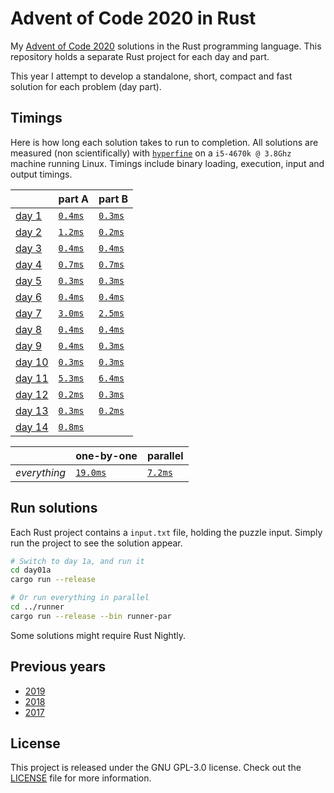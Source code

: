 # Advent of Code 2020 in Rust
My [Advent of Code 2020][aoc-2020] solutions in the Rust programming language.
This repository holds a separate Rust project for each day and part.

This year I attempt to develop a standalone, short, compact and fast solution
for each problem (day part).

## Timings
Here is how long each solution takes to run to completion.
All solutions are measured (non scientifically) with [`hyperfine`][hyperfine] on
a `i5-4670k @ 3.8Ghz` machine running Linux.
Timings include binary loading, execution, input and output timings.

|                                                | part A                          | part B                           |
|:-----------------------------------------------|:--------------------------------|:---------------------------------|
| [day 1](https://adventofcode.com/2020/day/1)   | [`0.4ms`](./day01a/src/main.rs) | [`0.3ms`](./day01b/src/main.rs)  |
| [day 2](https://adventofcode.com/2020/day/2)   | [`1.2ms`](./day02a/src/main.rs) | [`0.2ms`](./day02b/src/main.rs)  |
| [day 3](https://adventofcode.com/2020/day/3)   | [`0.4ms`](./day03a/src/main.rs) | [`0.4ms`](./day03b/src/main.rs)  |
| [day 4](https://adventofcode.com/2020/day/4)   | [`0.7ms`](./day04a/src/main.rs) | [`0.7ms`](./day04b/src/main.rs)  |
| [day 5](https://adventofcode.com/2020/day/5)   | [`0.3ms`](./day05a/src/main.rs) | [`0.3ms`](./day05b/src/main.rs)  |
| [day 6](https://adventofcode.com/2020/day/6)   | [`0.4ms`](./day06a/src/main.rs) | [`0.4ms`](./day06b/src/main.rs)  |
| [day 7](https://adventofcode.com/2020/day/7)   | [`3.0ms`](./day07a/src/main.rs) | [`2.5ms`](./day07b/src/main.rs)  |
| [day 8](https://adventofcode.com/2020/day/8)   | [`0.4ms`](./day08a/src/main.rs) | [`0.4ms`](./day08b/src/main.rs)  |
| [day 9](https://adventofcode.com/2020/day/9)   | [`0.4ms`](./day09a/src/main.rs) | [`0.3ms`](./day09b/src/main.rs)  |
| [day 10](https://adventofcode.com/2020/day/10) | [`0.3ms`](./day10a/src/main.rs) | [`0.3ms`](./day10b/src/main.rs)  |
| [day 11](https://adventofcode.com/2020/day/11) | [`5.3ms`](./day11a/src/main.rs) | [`6.4ms`](./day11b/src/main.rs)  |
| [day 12](https://adventofcode.com/2020/day/12) | [`0.2ms`](./day12a/src/main.rs) | [`0.3ms`](./day12b/src/main.rs)  |
| [day 13](https://adventofcode.com/2020/day/13) | [`0.3ms`](./day13a/src/main.rs) | [`0.2ms`](./day13b/src/main.rs)  |
| [day 14](https://adventofcode.com/2020/day/14) | [`0.8ms`](./day14a/src/main.rs) |                                  |

|              | one-by-one                             | parallel                                   |
|:-------------|:---------------------------------------|:-------------------------------------------|
| _everything_ | [`19.0ms`](./runner/src/bin/runner.rs) | [`7.2ms`](./runner/src/bin/runner-par.rs)  |

## Run solutions
Each Rust project contains a `input.txt` file, holding the puzzle input. Simply
run the project to see the solution appear.

```bash
# Switch to day 1a, and run it
cd day01a
cargo run --release

# Or run everything in parallel
cd ../runner
cargo run --release --bin runner-par
```

Some solutions might require Rust Nightly.

## Previous years
- [2019](https://github.com/timvisee/advent-of-code-2019)
- [2018](https://github.com/timvisee/advent-of-code-2018)
- [2017](https://github.com/timvisee/advent-of-code-2017)

## License
This project is released under the GNU GPL-3.0 license.
Check out the [LICENSE](LICENSE) file for more information.

[aoc-2020]: https://adventofcode.com/2020
[hyperfine]: https://github.com/sharkdp/hyperfine

